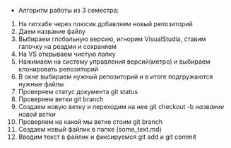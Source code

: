 * Алгоритм работы из 3 семестра:
1. На гитхабе через плюсик добавляем новый репозиторий
2. Даем название файлу
3. Выбираем глобальную версию, игнорим VisualStudia, ставим галочку на реадми и сохраняем
4. На VS открываем чистую папку 
5. Нажимаем на систему управления версий(метро) и выбираем клонировать репозиторий
6. В окне выбираем нужный репозиторий и в итоге подгружаются нужные файлы
7. Проверяем статус документа git status
8. Проверяем ветки git branch
9. Создаем новую ветку и переходим на нее git checkout -b _название новой ветки_
10. Проверяем на какой мы ветке стоим git branch
11. Создаем новый файлик в папке (some_text.md)
12. Вводим текст в файлик и фиксируемся git add и git commit
